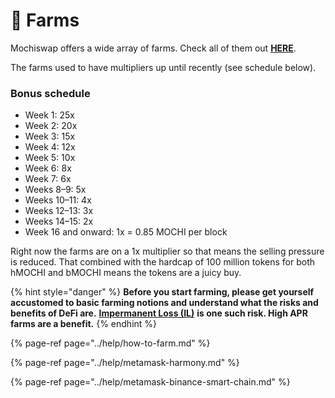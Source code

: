 # 🚜 Farms

Mochiswap offers a wide array of farms. Check all of them out [**HERE**](https://harmony.mochiswap.io/farms).

The farms used to have multipliers up until recently \(see schedule below\).

### **Bonus schedule**

* Week 1: 25x
* Week 2: 20x
* Week 3: 15x
* Week 4: 12x
* Week 5: 10x
* Week 6: 8x
* Week 7: 6x
* Weeks 8–9: 5x
* Weeks 10–11: 4x
* Weeks 12–13: 3x
* Weeks 14–15: 2x
* Week 16 and onward: 1x = 0.85 MOCHI per block

Right now the farms are on a 1x multiplier so that means the selling pressure is reduced. That combined with the hardcap of 100 million tokens for both hMOCHI and bMOCHI means the tokens are a juicy buy.

{% hint style="danger" %}
**Before you start farming, please get yourself accustomed to basic farming notions and understand what the risks and benefits of DeFi are.** [**Impermanent Loss \(IL\)**](https://academy.binance.com/en/articles/impermanent-loss-explained) **is one such risk. High APR farms are a benefit.**
{% endhint %}

{% page-ref page="../help/how-to-farm.md" %}

{% page-ref page="../help/metamask-harmony.md" %}

{% page-ref page="../help/metamask-binance-smart-chain.md" %}





